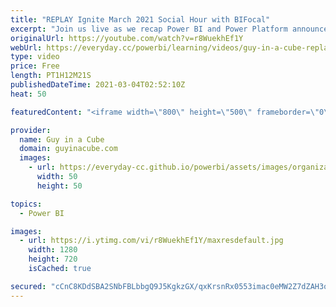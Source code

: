 ```yaml
---
title: "REPLAY Ignite March 2021 Social Hour with BIFocal"
excerpt: "Join us live as we recap Power BI and Power Platform announcements made at Microsoft Ignite March 2021. With special guest, Jason Himmelstein and John White from The BIFocal Show podcast!  Microsoft Ignite: https://myignite.microsoft.com/home  Connect with Jason and John: Twitter: https://twitter.com/jasehimm"
originalUrl: https://youtube.com/watch?v=r8WuekhEf1Y
webUrl: https://everyday.cc/powerbi/learning/videos/guy-in-a-cube-replay-ignite-march-2021-social-hour-with-bifocal/
type: video
price: Free
length: PT1H12M21S
publishedDateTime: 2021-03-04T02:52:10Z
heat: 50

featuredContent: "<iframe width=\"800\" height=\"500\" frameborder=\"0\" src=\"https://www.youtube.com/embed/r8WuekhEf1Y\" allow=\"accelerometer; autoplay; encrypted-media; gyroscope; picture-in-picture\" allowfullscreen></iframe>"

provider:
  name: Guy in a Cube
  domain: guyinacube.com
  images:
    - url: https://everyday-cc.github.io/powerbi/assets/images/organizations/guyinacube.com-50x50.jpg
      width: 50
      height: 50

topics:
  - Power BI

images:
  - url: https://i.ytimg.com/vi/r8WuekhEf1Y/maxresdefault.jpg
    width: 1280
    height: 720
    isCached: true

secured: "cCnC8KDdSBA2SNbFBLbbgQ9J5KgkzGX/qxKrsnRx0553imac0eMW2Z7dZAH3ob3RU6HAQ2AlQd84GefOKs9cTQiKw9IaagfbanEWy4fPELCFMUSvJGKl524TT2/Cq0cFTXSBe+7Yth8gmy0KIAisY64TeYY7YT9q8rxDgn8XkQbOqXiXgG2v7s1HF3M9G0dnIzIjEGm09f8cuUsQtLULkGPxeQBElYOWuV3sB+zpAdaWPfIUXS3uHYNmY3Bd3UiJvXzMdd0/YujKwv5dlcp79qDYsPmMwpCkmjuvxO+inykIfgUba9R31NVnZZjgohGlE6WBcVC1tnSiWwcdk66i6mVS6SWuiaKE6DzNcgffP5xyFC9jTQ5g72SzsqL6zuL5Hvs5x8Jm3fEpEF/CpldujhJAz/fZHy/FH03JuyB4xCU=;dL6F8q5nAIPGBsEoUIXQRw=="
---
```


